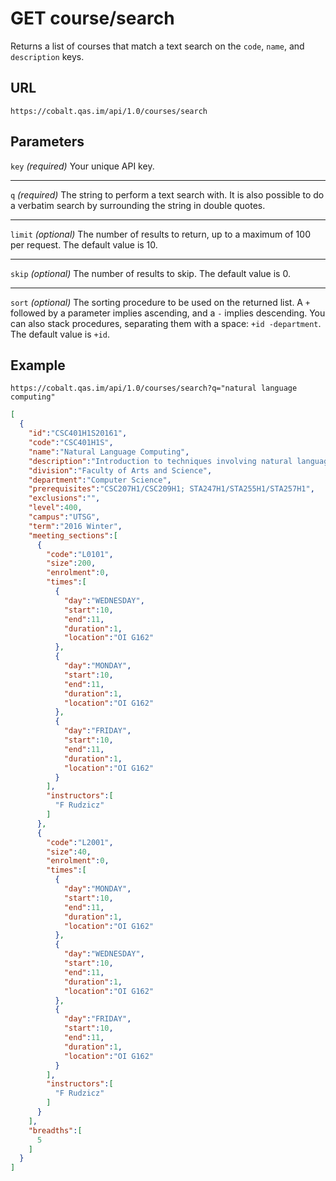 # GET course/search

Returns a list of courses that match a text search on the `code`, `name`, and `description` keys.

## URL

```
https://cobalt.qas.im/api/1.0/courses/search
```

## Parameters

`key` _(required)_
Your unique API key.
- - -
`q` _(required)_
The string to perform a text search with. It is also possible to do a verbatim search by surrounding the string in double quotes.
- - -
`limit` _(optional)_
The number of results to return, up to a maximum of 100 per request. The default value is 10.
- - -
`skip` _(optional)_
The number of results to skip. The default value is 0.
- - -
`sort` _(optional)_
The sorting procedure to be used on the returned list. A `+` followed by a parameter implies ascending, and a `-` implies descending. You can also stack procedures, separating them with a space: `+id -department`. The default value is `+id`.

## Example

```
https://cobalt.qas.im/api/1.0/courses/search?q="natural language computing"
```

```json
[
  {
    "id":"CSC401H1S20161",
    "code":"CSC401H1S",
    "name":"Natural Language Computing",
    "description":"Introduction to techniques involving natural language and speech in applications such as information retrieval, extraction, and filtering; intelligent Web searching; spelling and grammar checking; speech recognition and synthesis; and multi-lingual systems including machine translation. N-grams, POS-tagging, semantic distance metrics, indexing, on-line lexicons and thesauri, markup languages, collections of on-line documents, corpus analysis. PERL and other software.",
    "division":"Faculty of Arts and Science",
    "department":"Computer Science",
    "prerequisites":"CSC207H1/CSC209H1; STA247H1/STA255H1/STA257H1",
    "exclusions":"",
    "level":400,
    "campus":"UTSG",
    "term":"2016 Winter",
    "meeting_sections":[
      {
        "code":"L0101",
        "size":200,
        "enrolment":0,
        "times":[
          {
            "day":"WEDNESDAY",
            "start":10,
            "end":11,
            "duration":1,
            "location":"OI G162"
          },
          {
            "day":"MONDAY",
            "start":10,
            "end":11,
            "duration":1,
            "location":"OI G162"
          },
          {
            "day":"FRIDAY",
            "start":10,
            "end":11,
            "duration":1,
            "location":"OI G162"
          }
        ],
        "instructors":[
          "F Rudzicz"
        ]
      },
      {
        "code":"L2001",
        "size":40,
        "enrolment":0,
        "times":[
          {
            "day":"MONDAY",
            "start":10,
            "end":11,
            "duration":1,
            "location":"OI G162"
          },
          {
            "day":"WEDNESDAY",
            "start":10,
            "end":11,
            "duration":1,
            "location":"OI G162"
          },
          {
            "day":"FRIDAY",
            "start":10,
            "end":11,
            "duration":1,
            "location":"OI G162"
          }
        ],
        "instructors":[
          "F Rudzicz"
        ]
      }
    ],
    "breadths":[
      5
    ]
  }
]
```
